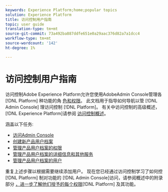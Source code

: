 ```yaml
---
keywords: Experience Platform;home;popular topics
solution: Experience Platform
title: 访问控制用户指南
topic: user guide
translation-type: tm+mt
source-git-commit: 73a492ba887ddfe651e0a29aac376d82a7a1dcc4
workflow-type: tm+mt
source-wordcount: '142'
ht-degree: 1%

---
```



# 访问控制用户指南

访问控制Adobe Experience Platform允许您使用AdobeAdmin Console管理各 [!DNL Platform] 种功能的角 [色和权限](https://adminconsole.adobe.com)。 此文档用于指导如何导航以管 [!DNL Admin Console] 理访问控制 [!DNL Platform]。 有关中访问控制的高级概述， [!DNL Experience Platform]请参阅 [访问控制概述](./../home.md)。

涵盖以下任务:

- [访问Admin Console](./browse.md)
- [创建新产品用户档案](./create-profile.md)
- [管理产品用户档案的权限](./permissions.md)
- [管理产品用户档案的详细信息和其他服务](./details-and-services.md)
- [管理产品用户档案的用户](./users.md)

重复上述步骤以根据需要继续添加用户。 现在您已经通过访问控制学习了如何控 [!DNL Platform] 制对功能的 [!DNL Admin Console]访问，请参阅概述中的附录部分 [，进一步了解他们授予的每个权限](../home.md)[!DNL Platform] 及其功能。